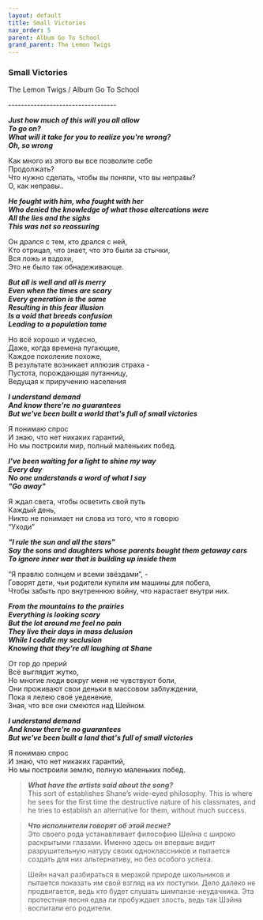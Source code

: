 ```yaml
---  
layout: default  
title: Small Victories  
nav_order: 5  
parent: Album Go To School  
grand_parent: The Lemon Twigs  
--- 
```


### **Small Victories**
<p>
The Lemon Twigs	/ Album Go To School
</p>
----------------------------------

**_Just how much of this will you all allow  
To go on?  
What will it take for you to realize you're wrong?  
Oh, so wrong_**  

Как много из этого вы все позволите себе  
Продолжать?  
Что нужно сделать, чтобы вы поняли, что вы неправы?  
О, как неправы..  

**_He fought with him, who fought with her  
Who denied the knowledge of what those altercations were  
All the lies and the sighs  
This was not so reassuring_**  

Он дрался с тем, кто дрался с ней,  
Кто отрицал, что знает, что это были за стычки,  
Вся ложь и вздохи,  
Это не было так обнадеживающе.  

**_But all is well and all is merry  
Even when the times are scary  
Every generation is the same  
Resulting in this fear illusion  
Is a void that breeds confusion  
Leading to a population tame_**  

Но всё хорошо и чудесно,  
Даже, когда времена пугающие,  
Каждое поколение похоже,  
В результате возникает иллюзия страха -  
Пустота, порождающая путанницу,  
Ведущая к приручению населения  

**_I understand demand  
And know there're no guarantees  
But we've been built a world that's full of small victories_**  

Я понимаю спрос  
И знаю, что нет никаких гарантий,  
Но мы построили мир, полный маленьких побед.  

**_I've been waiting for a light to shine my way  
Every day  
No one understands a word of what I say  
"Go away"_**  

Я ждал света, чтобы осветить свой путь  
Каждый день,  
Никто не понимает ни слова из того, что я говорю  
“Уходи”  

**_"I rule the sun and all the stars"  
Say the sons and daughters whose parents bought them getaway cars  
To ignore inner war that is building up inside them_**  

“Я правлю солнцем и всеми звёздами”, -   
Говорят дети, чьи родители купили им машины для побега,  
Чтобы забыть про внутреннюю войну, что нарастает внутри них.  

**_From the mountains to the prairies  
Everything is looking scary  
But the lot around me feel no pain  
They live their days in mass delusion  
While I coddle my seclusion  
Knowing that they're all laughing at Shane_**  

От гор до прерий  
Всё выглядит жутко,  
Но многие люди вокруг меня не чувствуют боли,  
Они проживают свои деньки в массовом заблуждении,  
Пока я лелею своё уеденение,  
Зная, что все они смеются над Шейном.  

**_I understand demand  
And know there're no guarantees  
But we've been built a land that's full of small victories_**  

Я понимаю спрос  
И знаю, что нет никаких гарантий,  
Но мы построили землю, полную маленьких побед.  

> **_What have the artists said about the song?_**  
This sort of establishes Shane’s wide-eyed philosophy. This is where he sees for the first time the destructive nature of his classmates, and he tries to establish an alternative for them, without much success.  

> **_Что исполнители говорят об этой песне?_**  
Это своего рода устанавливает философию Шейна с широко раскрытыми глазами. Именно здесь он впервые видит разрушительную натуру своих одноклассников и пытается создать для них альтернативу, но без особого успеха.

> Шейн начал разбираться в мерзкой природе школьников и пытается показать им свой взгляд на их поступки. Дело далеко не продвигается, ведь кто будет слушать шимпанзе-неудачника. Эта протестная песня едва ли пробуждает злость, ведь так Шэйна воспитали его родители.
